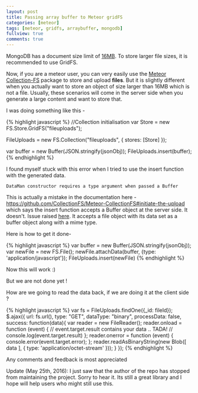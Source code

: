 ```yaml
---
layout: post
title: Passing array buffer to Meteor gridFS
categories: [meteor]
tags: [meteor, gridfs, arraybuffer, mongodb]
fullview: true
comments: true
---
```


MongoDB has a document size limit of [16MB](https://docs.mongodb.org/manual/reference/limits/#BSON-Document-Size). To store larger file sizes, it is recommended to use GridFS.

Now, if you are a meteor user, you can very easily use the [Meteor Collection-FS](https://github.com/CollectionFS/Meteor-CollectionFS) package to store and upload **files**. But it is slightly different when you actually want to store an object of size larger than 16MB which is not a file. Usually, these scenarios will come in the server side when you generate a large content and want to store that.

I was doing something like this -

{% highlight javascript %}
//Collection initialisation
var Store = new FS.Store.GridFS("fileuploads");

FileUploads = new FS.Collection("fileuploads", {
  stores: [Store]
});

var buffer = new Buffer(JSON.stringify(jsonObj));
FileUploads.insert(buffer);
{% endhighlight %}

I found myself stuck with this error when I tried to use the insert function with the generated data.
```
DataMan constructor requires a type argument when passed a Buffer
```

This is actually a mistake in the documentation here - <https://github.com/CollectionFS/Meteor-CollectionFS#initiate-the-upload> which says the insert function accepts a Buffer object at the server side. It doesn't. Issue raised [here](https://github.com/CollectionFS/Meteor-CollectionFS/issues/420). It accepts a file object with its data set as a buffer object along with a mime type.

Here is how to get it done-

{% highlight javascript %}
var buffer = new Buffer(JSON.stringify(jsonObj));
var newFile = new FS.File();
newFile.attachData(buffer, {type: 'application/javascript'});
FileUploads.insert(newFile)
{% endhighlight %}

Now this will work :)

But we are not done yet !

How are we going to read the data back, if we are doing it at the client side ?

{% highlight javascript %}
var fs = FileUploads.findOne({_id: fileId});
$.ajax({
  url: fs.url(),
  type: "GET",
  dataType: "binary",
  processData: false,
  success: function(data){
    var reader = new FileReader();
    reader.onload = function (event) {
      // event.target.result contains your data .. TADA!
      // console.log(event.target.result)
    };
    reader.onerror = function (event) {
      console.error(event.target.error);
    };
    reader.readAsBinaryString(new Blob([ data ],
      { type: 'application/octet-stream' }));
  }
});
{% endhighlight %}

Any comments and feedback is most appreciated

Update (May 25th, 2016): I just saw that the author of the repo has stopped from maintaining the project. Sorry to hear it. Its still a great library and I hope will help users who might still use this.
